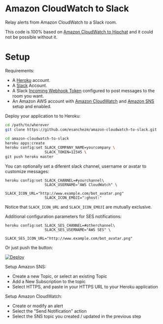 Amazon CloudWatch to Slack
============================

Relay alerts from Amazon CloudWatch to a Slack room.

This code is 100% based on [Amazon CloudWatch to Hipchat](https://github.com/blackline/amazon-cloudwatch-to-hipchat)
and it could not be possible without it.

Setup
=====

Requirements:
* A [Heroku](http://heroku.com) account.
* A [Slack](http://slack.com) Account.
* A Slack [Incoming Webhook Token](https://slack.com/services/new/incoming-webhook) configured to post messages to the room you want.
* An Amazon AWS account with [Amazon CloudWatch](https://aws.amazon.com/cloudwatch/) and [Amazon SNS](https://aws.amazon.com/sns/) setup and enabled.

Deploy your application to to Heroku:
```bash
cd /path/to/wherever
git clone https://github.com/esanchezm/amazon-cloudwatch-to-slack.git

cd amazon-cloudwatch-to-slack
heroku apps:create
heroku config:set SLACK_COMPANY_NAME=yourcompany \
                  SLACK_TOKEN=12345 \
git push heroku master
```

You can optionally set a diferent slack channel, username or avatar to customize messages:

```
heroku config:set SLACK_CHANNEL=#yourchannel\
                  SLACK_USERNAME="AWS CloudWatch" \
                  SLACK_ICON_URL="http://www.example.com/bot_avatar.png"
                  SLACK_ICON_EMOJI=":ghost:"
```

Notice that `SLACK_ICON_URL` and `SLACK_ICON_EMOJI` are mutually exclusive.

Additional configuration parameters for SES notifications:

```
heroku config:set SLACK_SES_CHANNEL=#otherchannel\
                  SLACK_SES_USERNAME="AWS SES" \
                  SLACK_SES_ICON_URL="http://www.example.com/bot_avatar.png"
```


Or just push the button:

[![Deploy](https://www.herokucdn.com/deploy/button.png)](https://heroku.com/deploy)

Setup Amazon SNS:
* Create a new Topic, or select an existing Topic
* Add a New Subscription to the topic
* Select HTTPS, and paste in your HTTPS URL to your Heroku application

Setup Amazon CloudWatch:
* Create or modify an alert
* Select the "Send Notification" action
* Select the SNS topic you created / updated in the previous step
